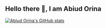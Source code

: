 ## Hello there 👋, I am Abiud Orina

[![Abiud Orina's GitHub stats](https://github-readme-stats.vercel.app/api?username=abiudrn&theme=dracula&show_icons=true&bg_color=30,c33764,1d2671&title_color=fff&text_color=fff)](https://github.com/abiudrn)